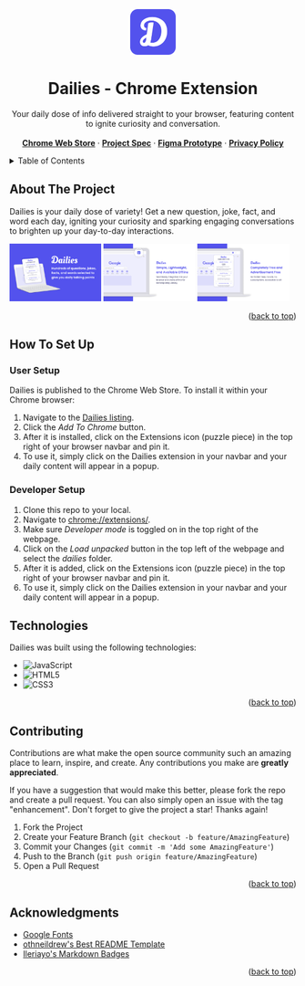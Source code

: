 <a name="readme-top"></a>

<!-- HEADER -->
<div align="center">
  <img src="assets/dailies-logo.png" alt="Logo" height="80">

  <h1 align="center">Dailies - Chrome Extension</h1>

  <p align="center">
    Your daily dose of info delivered straight to your browser, featuring content to ignite curiosity and conversation.
    <br/>
    <br/>
    <a href="https://chromewebstore.google.com/detail/dailies/cigljeddpijjcbajmheglfhoabjfoaem?hl=en&authuser=0"><strong>Chrome Web Store</strong></a>
    ·
    <a href="https://docs.google.com/document/d/1yyX5wTiCQ94cQOjH4IvSN7CG_yqAfmK_tDWcI6NIfnY/edit?usp=sharing"><strong>Project Spec</strong></a>
    ·
    <a href="https://www.figma.com/proto/Usxu02ylC0LuMAiGOK4Y1z/Dailies?type=design&node-id=16-2&t=WabS6hqmz9zXvqbS-1&scaling=scale-down&page-id=0%3A1&starting-point-node-id=16%3A2&mode=design"><strong>Figma Prototype</strong></a>
    ·
    <a href="https://docs.google.com/document/d/1Qc_1tjxn5fwOcTSLjW-pkI3f1qrDLf3t9qIZyHch4Ds/edit?usp=sharing"><strong>Privacy Policy</strong></a>
  </p>
</div>

<!-- TABLE OF CONTENTS -->

<details>
  <summary>Table of Contents</summary>
  <ol>
    <li>
      <a href="#about-the-project">About The Project</a>
    </li>
    <li>
      <a href="#how-to-set-up">How To Set Up</a>
      <ul>
        <li><a href="#user-setup">User Setup</a></li>
        <li><a href="#developer-setup">Developer Setup</a></li>
      </ul>
    </li>
    <li><a href="#technologies">Technologies</a></li>
    <li><a href="#contributing">Contributing</a></li>
    <li><a href="#acknowledgments">Acknowledgments</a></li>
  </ol>
</details>

<!-- ABOUT THE PROJECT -->

## About The Project

Dailies is your daily dose of variety! Get a new question, joke, fact, and word each day, igniting your curiosity and sparking engaging conversations to brighten up your day-to-day interactions.

<p float="middle">
    <img src="assets/dailies-thumbnail-1.png" alt="dailies-thumbnail-1" width="32%"/>
    <img src="assets/dailies-thumbnail-2.png" alt="dailies-thumbnail-2" width="32%"/>
    <img src="assets/dailies-thumbnail-3.png" alt="dailies-thumbnail-3" width="32%"/>
</p>

<p align="right">(<a href="#readme-top">back to top</a>)</p>

<!-- HOW TO SET UP -->

## How To Set Up

### User Setup

Dailies is published to the Chrome Web Store. To install it within your Chrome browser:

1. Navigate to the <a href="https://chromewebstore.google.com/detail/dailies/cigljeddpijjcbajmheglfhoabjfoaem?hl=en&authuser=0">Dailies listing</a>.
2. Click the <i>Add To Chrome</i> button.
3. After it is installed, click on the Extensions icon (puzzle piece) in the top right of your browser navbar and pin it.
4. To use it, simply click on the Dailies extension in your navbar and your daily content will appear in a popup.

### Developer Setup

1. Clone this repo to your local.
2. Navigate to <a href="chrome://extensions/">chrome://extensions/</a>.
3. Make sure <i>Developer mode</i> is toggled on in the top right of the webpage.
4. Click on the <i>Load unpacked</i> button in the top left of the webpage and select the <i>dailies</i> folder.
5. After it is added, click on the Extensions icon (puzzle piece) in the top right of your browser navbar and pin it.
6. To use it, simply click on the Dailies extension in your navbar and your daily content will appear in a popup.

<!-- TECHNOLOGIES -->

## Technologies

Dailies was built using the following technologies:

- ![JavaScript](https://img.shields.io/badge/javascript-%23323330.svg?style=for-the-badge&logo=javascript&logoColor=%23F7DF1E)
- ![HTML5](https://img.shields.io/badge/html5-%23E34F26.svg?style=for-the-badge&logo=html5&logoColor=white)
- ![CSS3](https://img.shields.io/badge/css3-%231572B6.svg?style=for-the-badge&logo=css3&logoColor=white)

<p align="right">(<a href="#readme-top">back to top</a>)</p>

<!-- CONTRIBUTING -->

## Contributing

Contributions are what make the open source community such an amazing place to learn, inspire, and create. Any contributions you make are **greatly appreciated**.

If you have a suggestion that would make this better, please fork the repo and create a pull request. You can also simply open an issue with the tag "enhancement".
Don't forget to give the project a star! Thanks again!

1. Fork the Project
2. Create your Feature Branch (`git checkout -b feature/AmazingFeature`)
3. Commit your Changes (`git commit -m 'Add some AmazingFeature'`)
4. Push to the Branch (`git push origin feature/AmazingFeature`)
5. Open a Pull Request

<p align="right">(<a href="#readme-top">back to top</a>)</p>

<!-- ACKNOWLEDGMENTS -->

## Acknowledgments

- [Google Fonts](https://fonts.google.com/)
- [othneildrew's Best README Template](https://github.com/othneildrew/Best-README-Template)
- [Ileriayo's Markdown Badges](https://github.com/Ileriayo/markdown-badges?tab=readme-ov-file)

<p align="right">(<a href="#readme-top">back to top</a>)</p>
